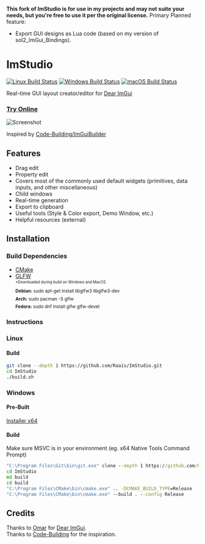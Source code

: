 **This fork of ImStudio is for use in my projects and may not suite your needs, but you're free to use it per the original license.**
Primary Planned feature:
- Export GUI designs as Lua code (based on my version of sol2_ImGui_Bindings).


# ImStudio
[![Linux Build Status](https://github.com/Raais/ImStudio/actions/workflows/linux.yml/badge.svg)](https://github.com/Raais/ImStudio/actions?workflow=linux)
[![Windows Build Status](https://github.com/Raais/ImStudio/actions/workflows/windows.yml/badge.svg)](https://github.com/Raais/ImStudio/actions?workflow=windows)
[![macOS Build Status](https://github.com/Raais/ImStudio/actions/workflows/macos.yml/badge.svg)](https://github.com/Raais/ImStudio/actions?workflow=macOS)

Real-time GUI layout creator/editor for [Dear ImGui](https://github.com/ocornut/imgui)

### [Try Online](https://raais.github.io/ImStudio)

![Screenshot](https://user-images.githubusercontent.com/64605172/166310444-d7520e69-0d74-4dd8-a84e-2144504ab466.png)

Inspired by [Code-Building/ImGuiBuilder](https://github.com/Code-Building/ImGuiBuilder)

## Features

 - Drag edit
 - Property edit
 - Covers most of the commonly used default widgets (primitives, data inputs, and other miscellaneous)
 - Child windows
 - Real-time generation
 - Export to clipboard
 - Useful tools (Style & Color export, Demo Window, etc.)
 - Helpful resources (external)
 
## Installation

### Build Dependencies

 - [CMake](https://cmake.org/download)
 - [GLFW](https://www.glfw.org/download) \
 <sup><sub> \*Downloaded during build on Windows and MacOS </sub></sup>\
 <sub> **Debian:** sudo apt-get install libglfw3 libglfw3-dev </sub>\
 <sub> **Arch:** sudo pacman -S glfw </sub>\
 <sub> **Fedora:** sudo dnf install glfw glfw-devel </sub>

### Instructions

### Linux

#### Build
```bash
git clone --depth 1 https://github.com/Raais/ImStudio.git
cd ImStudio
./build.sh
```

### Windows

#### Pre-Built

[Installer x64](https://github.com/Raais/ImStudio/releases)

#### Build
Make sure MSVC is in your environment (eg. x64 Native Tools Command Prompt)
```cmd
"C:\Program Files\Git\bin\git.exe" clone --depth 1 https://github.com/Raais/ImStudio.git
cd ImStudio
md build
cd build
"C:\Program Files\CMake\bin\cmake.exe" .. -DCMAKE_BUILD_TYPE=Release
"C:\Program Files\CMake\bin\cmake.exe" --build . --config Release
```

## Credits
Thanks to [Omar](https://github.com/ocornut) for [Dear ImGui](https://github.com/ocornut/imgui).\
Thanks to [Code-Building](https://github.com/Code-Building) for the inspiration.
